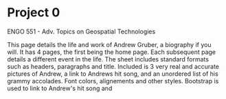 # Project 0

ENGO 551 - Adv. Topics on Geospatial Technologies

This page details the life and work of Andrew Gruber, a biography if you will. It has 4 pages, the first being the home page. Each subsequent page details a different event in the life. The sheet includes standard formats such as headers, paragraphs and title. Included is 3 very real and accurate pictures of Andrew, a link to Andrews hit song, and an unordered list of his grammy accolades. Font colors, alignements and other styles. Bootstrap is used to link to Andrew's hit song and 